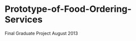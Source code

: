 Prototype-of-Food-Ordering-Services
===================================

Final Graduate Project August 2013
